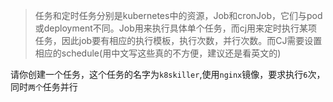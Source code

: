 >任务和定时任务分别是kubernetes中的资源，Job和cronJob，它们与pod或deployment不同。Job用来执行具体单个任务，而cj用来定时执行某项任务，因此job要有相应的执行模板，执行次数，并行次数。而CJ需要设置相应的schedule(用中文写这些真的不方便，建议还是看英文的)

请你创建一个任务，这个任务的名字为`k8skiller`,使用`nginx`镜像，要求执行`6`次，同时`两个`任务并行
